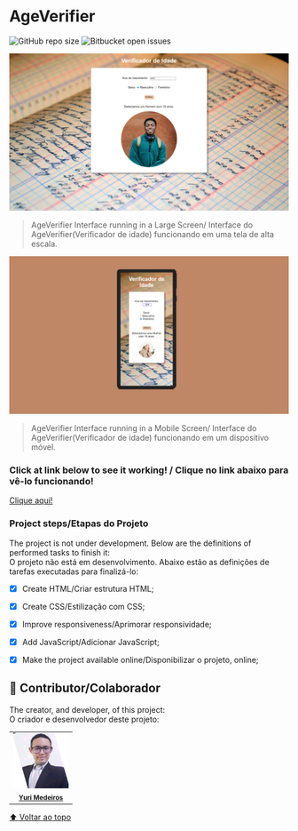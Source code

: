 # AgeVerifier

![GitHub repo size](https://img.shields.io/github/repo-size/iuricode/README-template?style=for-the-badge)
![Bitbucket open issues](https://img.shields.io/bitbucket/issues/iuricode/README-template?style=for-the-badge)


<img src="./assets/large-screen.png" alt="Project's interface image on a large-scale screen/ Imagem da interface do projeto em uma tela de larga escala">

> AgeVerifier Interface running in a Large Screen/ Interface do AgeVerifier(Verificador de idade) funcionando em uma tela de alta escala.

<img src="./assets/mobile-screen.png" alt="Project's interface image on a mobile device screen. /Imagem da interface do projeto em uma tela de aparelhos móveis.">

> AgeVerifier Interface running in a Mobile Screen/ Interface do AgeVerifier(Verificador de idade) funcionando em um dispositivo móvel.

### Click at link below to see it working! / Clique no link abaixo para vê-lo funcionando!
<a href="https://yurimayk.github.io/AgeVerifier/">Clique aqui!</a>

### Project steps/Etapas do Projeto

The project is not under development. Below are the definitions of performed tasks to finish it:
</br>
O projeto não está em desenvolvimento. Abaixo estão as definições de tarefas executadas para finalizá-lo:

- [x] Create HTML/Criar estrutura HTML;
- [x] Create CSS/Estilização com CSS;
- [x] Improve responsiveness/Aprimorar responsividade;
- [x] Add JavaScript/Adicionar JavaScript;
- [x] Make the project available online/Disponibilizar o projeto, online;



## 🤝 Contributor/Colaborador

The creator, and developer, of this project:
</br>
O criador e desenvolvedor deste projeto:

<table>
  <tr>
    <td align="center">
      <a href="#">
        <a href="https://www.linkedin.com/in/yurimayk/" target="_blank"><img src="./assets/1634569924664.jpg" width="100px;" alt="Foto do Yuri Medeiros no GitHub"/></a><br>
        <sub>
          <a href="https://www.linkedin.com/in/yurimayk/" target="_blank"><b>Yuri Medeiros</b></a>
        </sub>
      </a>
    </td>
</table>

[⬆ Voltar ao topo](#nome-do-projeto)<br>
